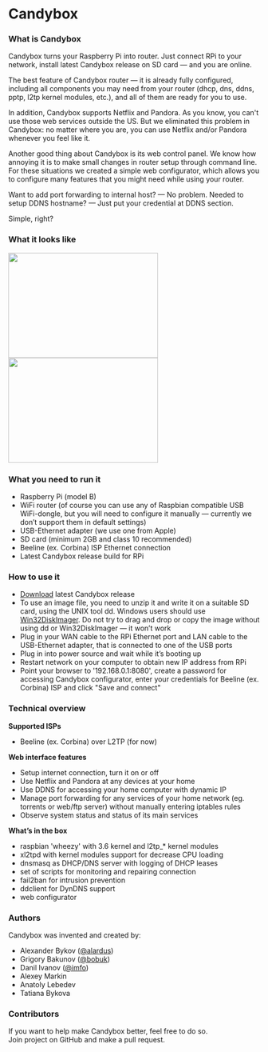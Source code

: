 Candybox
========
### What is Candybox

<p>Candybox turns your Raspberry Pi into router. Just connect RPi to your network, install latest Candybox release on SD card &mdash; and you are online.</p>

<p>The best feature of Candybox router &mdash; it is already fully configured, including all components you may need from your router (dhcp, dns, ddns, pptp, l2tp kernel modules, etc.), and all of them are ready for you to use.</p>

<p>In addition, Candybox supports Netflix and Pandora. As you know, you can't use those web services outside the US. But we eliminated this problem in Candybox: no matter where you are, you can use Netflix and/or Pandora whenever you feel like it.</p>

<p>Another good thing about Candybox is its web control panel. We know how annoying it is to make small changes in router setup through command line. For these situations we created a simple web configurator, which allows you to configure many features that you might need while using your router.</p>

<p>Want to add port forwarding to internal host? &mdash; No problem. Needed to setup DDNS hostname? &mdash; Just put your credential at DDNS section.</p>

<p>Simple, right?</p>

<h3>
<a name="how-its-looks" class="anchor" href="#how-its-looks"><span class="octicon octicon-link"></span></a>What it looks like</h3>

<p>
<a href="http://repo.candyboxrouter.com/img/candybox-setup.png"><img src="http://repo.candyboxrouter.com/img/candybox-setup.png" width="300" height="210"></a>
<a href="http://repo.candyboxrouter.com/img/candybox-info.png"><img src="http://repo.candyboxrouter.com/img/candybox-info.png" width="300" height="210"></a>
</p>

<h3>
<a name="what-do-you-need-to-run-it" class="anchor" href="#what-do-you-need-to-run-it"><span class="octicon octicon-link"></span></a>What you need to run it</h3>

<ul>
<li>Raspberry Pi (model B)</li>
<li>WiFi router (of course you can use any of Raspbian compatible USB WiFi-dongle, but you will need to configure it manually — currently we don’t support them in default settings)</li>
<li>USB-Ethernet adapter (we use one from Apple)</li>
<li>SD card (minimum 2GB and class 10 recommended)</li>
<li>Beeline (ex. Corbina) ISP Ethernet connection</li>
<li>Latest Candybox release build for RPi</li>
</ul><h3>
<a name="how-to-use-it" class="anchor" href="#how-to-use-it"><span class="octicon octicon-link"></span></a>How to use it</h3>

<ul>
<li><a href="http://yadi.sk/d/_tHTMU9yLQu8X">Download</a> latest Candybox release</li>
<li>To use an image file, you need to unzip it and write it on a suitable SD card, using the UNIX tool dd. Windows users should use <a href="http://sourceforge.net/projects/win32diskimager/">Win32DiskImager</a>. Do not try to drag and drop or copy the image without using dd or Win32DiskImager &mdash; it won’t work</li>
<li>Plug in your WAN cable to the RPi Ethernet port and LAN cable to the USB-Ethernet adapter, that is connected to one of the USB ports</li>
<li>Plug in into power source and wait while it’s booting up</li>
<li>Restart network on your computer to obtain new IP address from RPi</li>
<li>Point your browser to '192.168.0.1:8080', create a password for accessing Candybox configurator, enter your credentials for Beeline (ex. Corbina) ISP and click "Save and connect"</li>
</ul><h3>
<a name="technical-overview" class="anchor" href="#technical-overview"><span class="octicon octicon-link"></span></a>Technical overview</h3>

<p><strong>Supported ISPs</strong></p>

<ul>
<li>Beeline (ex. Corbina) over L2TP (for now)</li>

</ul><p><strong>Web interface features</strong></p>
<ul>
<li>Setup internet connection, turn it on or off</li>
<li>Use Netflix and Pandora at any devices at your home</li>
<li>Use DDNS for accessing your home computer with dynamic IP</li>
<li>Manage port forwarding for any services of your home network (eg. torrents or web/ftp server) without manually entering iptables rules</li>
<li>Observe system status and status of its main services</li>

</ul><p><strong>What’s in the box</strong></p>
<ul>
<li>raspbian 'wheezy' with 3.6 kernel and l2tp_* kernel modules</li>
<li>xl2tpd with kernel modules support for decrease CPU loading</li>
<li>dnsmasq as DHCP/DNS server with logging of DHCP leases</li>
<li>set of scripts for monitoring and repairing connection</li>
<li>fail2ban for intrusion prevention</li>
<li>ddclient for DynDNS support</li>
<li>web configurator</li>
</ul><h3>
<a name="authors" class="anchor" href="#authors"><span class="octicon octicon-link"></span></a>Authors</h3>

<p>Candybox was invented and created by:</p>
<ul>
<li>Alexander Bykov (<a href="https://github.com/alardus" class="user-mention">@alardus</a>)</li>
<li>Grigory Bakunov (<a href="https://github.com/bobuk" class="user-mention">@bobuk</a>)</li>
<li>Danil Ivanov (<a href="https://github.com/imfo" class="user-mention">@imfo</a>)</li>
<li>Alexey Markin</li>
<li>Anatoly Lebedev</li>
<li>Tatiana Bykova</li>
</ul>

<h3>
<a name="contributors" class="anchor" href="#contributors"><span class="octicon octicon-link"></span></a>Contributors</h3>

<p>If you want to help make Candybox better, feel free to do so. <br> Join project on GitHub and make a pull request.</p>